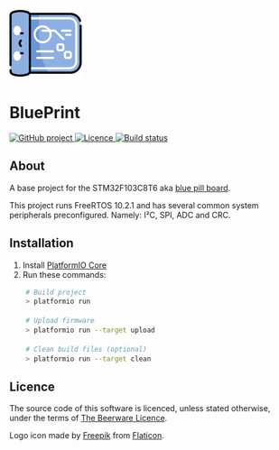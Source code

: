 [![BluePrint logo](.media/logo.png)](.media/logo.png?raw=true "BluePrint logo")

# BluePrint

<p>
<a href="https://github.com/mupfelofen-de/BluePrint">
  <img src="https://img.shields.io/badge/project-GitHub-blue?style=flat?svg=true" alt="GitHub project" />
</a>
<a href="https://github.com/mupfelofen-de/BluePrint/blob/master/LICENCE.md">
  <img src="https://img.shields.io/badge/licence-BEER--WARE-blue?style=flat?svg=true" alt="Licence" />
</a>
<a href="https://travis-ci.org/mupfelofen-de/BluePrint">
  <img src="https://travis-ci.org/mupfelofen-de/BluePrint.svg?branch=master" alt="Build status" />
</a>
</p>

## About

A base project for the STM32F103C8T6 aka [blue pill
board](http://reblag.dk/stm32/).

This project runs FreeRTOS 10.2.1 and has several common system
peripherals preconfigured.  Namely: I²C, SPI, ADC and CRC.

## Installation

1. Install [PlatformIO Core](http://docs.platformio.org/page/core.html)
2. Run these commands:

```bash
    # Build project
    > platformio run

    # Upload firmware
    > platformio run --target upload

    # Clean build files (optional)
    > platformio run --target clean
```

## Licence

The source code of this software is licenced, unless stated otherwise,
under the terms of [The Beerware Licence](LICENCE.md).

Logo icon made by [Freepik](https://www.flaticon.com/authors/freepik)
from [Flaticon](https://www.flaticon.com/).
